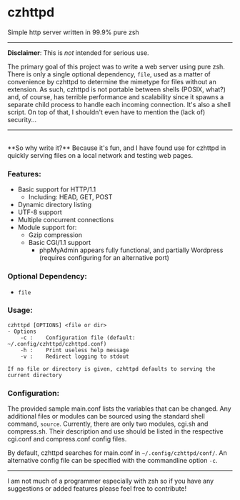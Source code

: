 # czhttpd
Simple http server written in 99.9% pure zsh<br>

---

**Disclaimer**: This is *not* intended for serious use.

The primary goal of this project was to write a web server using pure zsh. There is only a single optional dependency, `file`, used as a matter of convenience by czhttpd to determine the mimetype for files without an extension. As such, czhttpd is not portable between shells (POSIX, what?) and, of course, has terrible performance and scalability since it spawns a separate child process to handle each incoming connection. It's also a shell script. On top of that, I shouldn't even have to mention the (lack of) security...

---  
<br>
**So why write it?** Because it's fun, and I have found use for czhttpd in quickly serving files on a local network and testing web pages.

### Features:
- Basic support for HTTP/1.1
    - Including: HEAD, GET, POST
- Dynamic directory listing
- UTF-8 support
- Multiple concurrent connections
- Module support for:
    - Gzip compression
    - Basic CGI/1.1 support
        - phpMyAdmin appears fully functional, and partially Wordpress (requires configuring for an alternative port)

### Optional Dependency:
- `file`

### Usage:
```
czhttpd [OPTIONS] <file or dir>
- Options
    -c :    Configuration file (default: ~/.config/czhttpd/czhttpd.conf)
    -h :    Print useless help message
    -v :    Redirect logging to stdout

If no file or directory is given, czhttpd defaults to serving the current directory
```

### Configuration:
The provided sample main.conf lists the variables that can be changed. Any additional files or modules can be sourced using the standard shell command, `source`. Currently, there are only two modules, cgi.sh and compress.sh. Their description and use should be listed in the respective cgi.conf and compress.conf config files.

By default, czhttpd searches for main.conf in `~/.config/czhttpd/conf/`. An alternative config file can be specified with the commandline option `-c`.

---

I am not much of a programmer especially with zsh so if you have any suggestions or added features please feel free to contribute!
